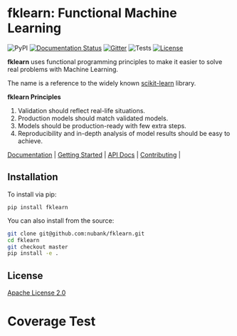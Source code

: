 # fklearn: Functional Machine Learning

![PyPI](https://img.shields.io/pypi/v/fklearn.svg?style=flat-square)
[![Documentation Status](https://readthedocs.org/projects/fklearn/badge/?version=latest)](https://fklearn.readthedocs.io/en/latest/?badge=latest)
[![Gitter](https://badges.gitter.im/fklearn-python/community.svg)](https://gitter.im/fklearn-python/community?utm_source=badge&utm_medium=badge&utm_campaign=pr-badge)
![Tests](https://github.com/nubank/fklearn/actions/workflows/push.yaml/badge.svg?branch=master)
[![License](https://img.shields.io/badge/License-Apache%202.0-blue.svg)](https://opensource.org/licenses/Apache-2.0)

**fklearn** uses functional programming principles to make it easier to solve real problems with Machine Learning.

The name is a reference to the widely known [scikit-learn](https://scikit-learn.org/stable/) library.

**fklearn Principles**

1. Validation should reflect real-life situations.
2. Production models should match validated models.
3. Models should be production-ready with few extra steps.
4. Reproducibility and in-depth analysis of model results should be easy to achieve.


[Documentation](https://fklearn.readthedocs.io/en/latest/) |
[Getting Started](https://fklearn.readthedocs.io/en/latest/getting_started.html) |
[API Docs](https://fklearn.readthedocs.io/en/latest/api/modules.html) |
[Contributing](https://fklearn.readthedocs.io/en/latest/contributing.html) |


## Installation

To install via pip:

```
pip install fklearn
```

You can also install from the source:

```sh
git clone git@github.com:nubank/fklearn.git
cd fklearn
git checkout master
pip install -e .
```

## License

[Apache License 2.0](LICENSE)
# Coverage Test
